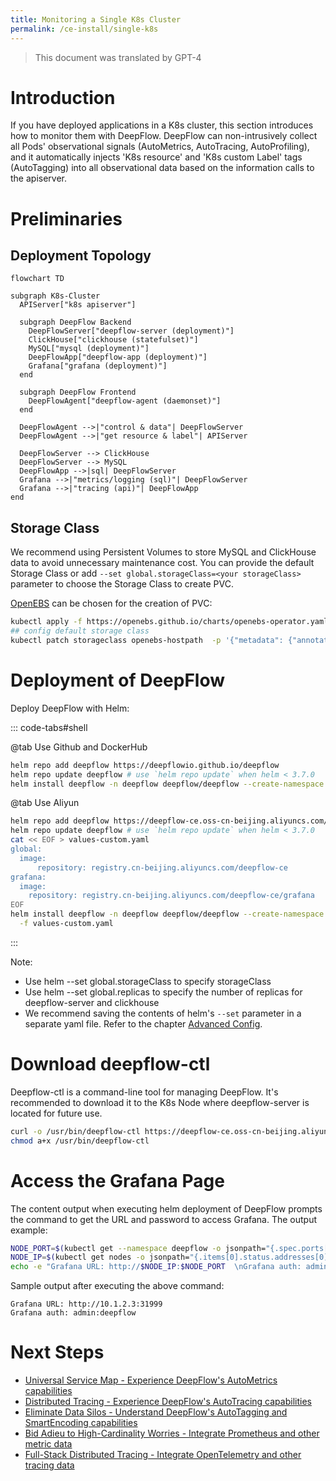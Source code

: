 ```yaml
---
title: Monitoring a Single K8s Cluster
permalink: /ce-install/single-k8s
---
```


> This document was translated by GPT-4

# Introduction

If you have deployed applications in a K8s cluster, this section introduces how to monitor them with DeepFlow.
DeepFlow can non-intrusively collect all Pods' observational signals (AutoMetrics, AutoTracing, AutoProfiling),
and it automatically injects 'K8s resource' and 'K8s custom Label' tags (AutoTagging) into all observational data based on the information calls to the apiserver.

# Preliminaries

## Deployment Topology

```mermaid
flowchart TD

subgraph K8s-Cluster
  APIServer["k8s apiserver"]

  subgraph DeepFlow Backend
    DeepFlowServer["deepflow-server (deployment)"]
    ClickHouse["clickhouse (statefulset)"]
    MySQL["mysql (deployment)"]
    DeepFlowApp["deepflow-app (deployment)"]
    Grafana["grafana (deployment)"]
  end

  subgraph DeepFlow Frontend
    DeepFlowAgent["deepflow-agent (daemonset)"]
  end

  DeepFlowAgent -->|"control & data"| DeepFlowServer
  DeepFlowAgent -->|"get resource & label"| APIServer

  DeepFlowServer --> ClickHouse
  DeepFlowServer --> MySQL
  DeepFlowApp -->|sql| DeepFlowServer
  Grafana -->|"metrics/logging (sql)"| DeepFlowServer
  Grafana -->|"tracing (api)"| DeepFlowApp
end
```

## Storage Class

We recommend using Persistent Volumes to store MySQL and ClickHouse data to avoid unnecessary maintenance cost.
You can provide the default Storage Class or add `--set global.storageClass=<your storageClass>` parameter to choose the Storage Class to create PVC.

[OpenEBS](https://openebs.io/) can be chosen for the creation of PVC:

```bash
kubectl apply -f https://openebs.github.io/charts/openebs-operator.yaml
## config default storage class
kubectl patch storageclass openebs-hostpath  -p '{"metadata": {"annotations":{"storageclass.kubernetes.io/is-default-class":"true"}}}'
```

# Deployment of DeepFlow

Deploy DeepFlow with Helm:

::: code-tabs#shell

@tab Use Github and DockerHub

```bash
helm repo add deepflow https://deepflowio.github.io/deepflow
helm repo update deepflow # use `helm repo update` when helm < 3.7.0
helm install deepflow -n deepflow deepflow/deepflow --create-namespace
```

@tab Use Aliyun

```bash
helm repo add deepflow https://deepflow-ce.oss-cn-beijing.aliyuncs.com/chart/stable
helm repo update deepflow # use `helm repo update` when helm < 3.7.0
cat << EOF > values-custom.yaml
global:
  image:
      repository: registry.cn-beijing.aliyuncs.com/deepflow-ce
grafana:
  image:
    repository: registry.cn-beijing.aliyuncs.com/deepflow-ce/grafana
EOF
helm install deepflow -n deepflow deepflow/deepflow --create-namespace \
  -f values-custom.yaml
```

:::

Note:

- Use helm --set global.storageClass to specify storageClass
- Use helm --set global.replicas to specify the number of replicas for deepflow-server and clickhouse
- We recommend saving the contents of helm's `--set` parameter in a separate yaml file. Refer to the chapter [Advanced Config](../best-practice/server-advanced-config/).

# Download deepflow-ctl

Deepflow-ctl is a command-line tool for managing DeepFlow. It's recommended to download it to the K8s Node where deepflow-server is located for future use.

```bash
curl -o /usr/bin/deepflow-ctl https://deepflow-ce.oss-cn-beijing.aliyuncs.com/bin/ctl/stable/linux/$(arch | sed 's|x86_64|amd64|' | sed 's|aarch64|arm64|')/deepflow-ctl
chmod a+x /usr/bin/deepflow-ctl
```

# Access the Grafana Page

The content output when executing helm deployment of DeepFlow prompts the command to get the URL and password to access Grafana. The output example:

```bash
NODE_PORT=$(kubectl get --namespace deepflow -o jsonpath="{.spec.ports[0].nodePort}" services deepflow-grafana)
NODE_IP=$(kubectl get nodes -o jsonpath="{.items[0].status.addresses[0].address}")
echo -e "Grafana URL: http://$NODE_IP:$NODE_PORT  \nGrafana auth: admin:deepflow"
```

Sample output after executing the above command:

```text
Grafana URL: http://10.1.2.3:31999
Grafana auth: admin:deepflow
```

# Next Steps

- [Universal Service Map - Experience DeepFlow's AutoMetrics capabilities](../features/universal-map/auto-metrics/)
- [Distributed Tracing - Experience DeepFlow's AutoTracing capabilities](../features/distributed-tracing/auto-tracing/)
- [Eliminate Data Silos - Understand DeepFlow's AutoTagging and SmartEncoding capabilities](../features/auto-tagging/eliminate-data-silos/)
- [Bid Adieu to High-Cardinality Worries - Integrate Prometheus and other metric data](../integration/input/metrics/metrics-auto-tagging/)
- [Full-Stack Distributed Tracing - Integrate OpenTelemetry and other tracing data](../integration/input/tracing/full-stack-distributed-tracing/)
